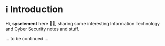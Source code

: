 # ℹ Introduction

Hi, **syselement** here 🧑‍💻, sharing some interesting Information Technology and Cyber Security notes and stuff.

... to be continued ...

